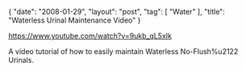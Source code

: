 {
   "date": "2008-01-29",
   "layout": "post",
   "tag": [
      "Water"
   ],
   "title": "Waterless Urinal Maintenance Video"
}

https://www.youtube.com/watch?v=9ukb_qL5xIk  

A video tutorial of how to easily maintain Waterless No-Flush%u2122 Urinals.